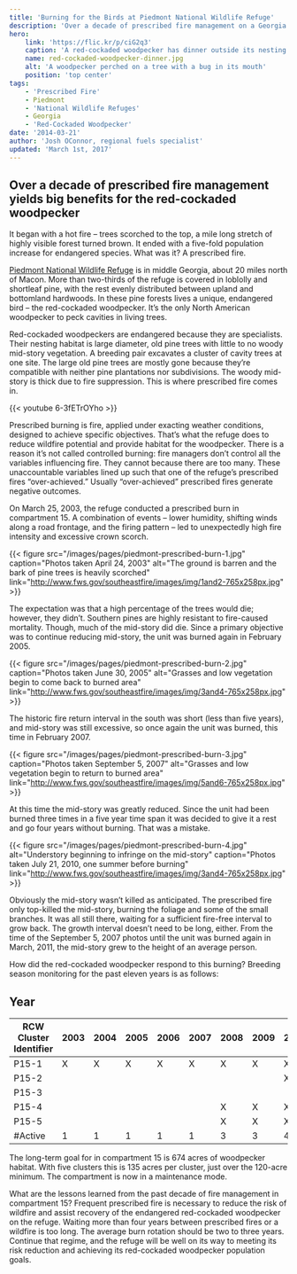 ```yaml
---
title: 'Burning for the Birds at Piedmont National Wildlife Refuge'
description: 'Over a decade of prescribed fire management on a Georgia national wildlife refuge yields big benefits for the protected red-cockaded woodpecker.'
hero:
    link: 'https://flic.kr/p/ciG2q3'
    caption: 'A red-cockaded woodpecker has dinner outside its nesting cavity. Photo by USFWS.'
    name: red-cockaded-woodpecker-dinner.jpg
    alt: 'A woodpecker perched on a tree with a bug in its mouth'
    position: 'top center'
tags:
    - 'Prescribed Fire'
    - Piedmont
    - 'National Wildlife Refuges'
    - Georgia
    - 'Red-Cockaded Woodpecker'
date: '2014-03-21'
author: 'Josh OConnor, regional fuels specialist'
updated: 'March 1st, 2017'
---
```


## Over a decade of prescribed fire management yields big benefits for the red-cockaded woodpecker

It began with a hot fire – trees scorched to the top, a mile long stretch of highly visible forest turned brown. It ended with a five-fold population increase for endangered species. What was it? A prescribed fire.

[Piedmont National Wildlife Refuge](http://www.fws.gov/piedmont/) is in middle Georgia, about 20 miles north of Macon. More than two-thirds of the refuge is covered in loblolly and shortleaf pine, with the rest evenly distributed between upland and bottomland hardwoods. In these pine forests lives a unique, endangered bird – the red-cockaded woodpecker. It’s the only North American woodpecker to peck cavities in living trees.

Red-cockaded woodpeckers are endangered because they are specialists. Their nesting habitat is large diameter, old pine trees with little to no woody mid-story vegetation. A breeding pair excavates a cluster of cavity trees at one site. The large old pine trees are mostly gone because they’re compatible with neither pine plantations nor subdivisions. The woody mid-story is thick due to fire suppression. This is where prescribed fire comes in.

{{< youtube 6-3fETrOYho >}}

Prescribed burning is fire, applied under exacting weather conditions, designed to achieve specific objectives. That’s what the refuge does to reduce wildfire potential and provide habitat for the woodpecker. There is a reason it’s not called controlled burning: fire managers don’t control all the variables influencing fire. They cannot because there are too many. These unaccountable variables lined up such that one of the refuge’s prescribed fires “over-achieved.” Usually “over-achieved” prescribed fires generate negative outcomes.

On March 25, 2003, the refuge conducted a prescribed burn in compartment 15. A combination of events – lower humidity, shifting winds along a road frontage, and the firing pattern – led to unexpectedly high fire intensity and excessive crown scorch.

{{< figure src="/images/pages/piedmont-prescribed-burn-1.jpg" caption="Photos taken April 24, 2003" alt="The ground is barren and the bark of pine trees is heavily scorched" link="http://www.fws.gov/southeastfire/images/img/1and2-765x258px.jpg" >}}

The expectation was that a high percentage of the trees would die; however, they didn’t. Southern pines are highly resistant to fire-caused mortality. Though, much of the mid-story did die. Since a primary objective was to continue reducing mid-story, the unit was burned again in February 2005.

{{< figure src="/images/pages/piedmont-prescribed-burn-2.jpg" caption="Photos taken June 30, 2005" alt="Grasses and low vegetation begin to come back to burned area" link="http://www.fws.gov/southeastfire/images/img/3and4-765x258px.jpg" >}}

The historic fire return interval in the south was short (less than five years), and mid-story was still excessive, so once again the unit was burned, this time in February 2007.

{{< figure src="/images/pages/piedmont-prescribed-burn-3.jpg" caption="Photos taken September 5, 2007" alt="Grasses and low vegetation begin to return to burned area" link="http://www.fws.gov/southeastfire/images/img/5and6-765x258px.jpg" >}}

At this time the mid-story was greatly reduced. Since the unit had been burned three times in a five year time span it was decided to give it a rest and go four years without burning. That was a mistake.

{{< figure src="/images/pages/piedmont-prescribed-burn-4.jpg"  alt="Understory beginning to infringe on the mid-story" caption="Photos taken July 21, 2010, one summer before burning" link="http://www.fws.gov/southeastfire/images/img/3and4-765x258px.jpg" >}}

Obviously the mid-story wasn’t killed as anticipated. The prescribed fire only top-killed the mid-story, burning the foliage and some of the small branches. It was all still there, waiting for a sufficient fire-free interval to grow back. The growth interval doesn’t need to be long, either. From the time of the September 5, 2007 photos until the unit was burned again in March, 2011, the mid-story grew to the height of an average person.

How did the red-cockaded woodpecker respond to this burning? Breeding season monitoring for the past eleven years is as follows:

## Year
 RCW Cluster Identifier  | 2003 | 2004 | 2005 | 2006 | 2007 | 2008 | 2009 | 2010 | 2011 | 2012 | 2013
-------------------------|------|------|------|------|------|------|------|------|------|------|------
        P15-1            |   X  |   X  |   X  |   X  |   X  |   X  |   X  |   X  |   X  |   X  |   X
        P15-2            |      |      |      |      |      |      |      |   X  |   X  |   X  |   X
        P15-3            |      |      |      |      |      |      |      |      |      |   X  |   X
        P15-4            |      |      |      |      |      |   X  |   X  |   X  |   X  |   X  |   X
        P15-5            |      |      |      |      |      |   X  |   X  |   X  |   X  |   X  |   X
        #Active          |   1  |   1  |   1  |   1  |   1  |   3  |   3  |   4  |   4  |   5  |   5

The long-term goal for in compartment 15 is 674 acres of woodpecker habitat. With five clusters this is 135 acres per cluster, just over the 120-acre minimum. The compartment is now in a maintenance mode.

What are the lessons learned from the past decade of fire management in compartment 15? Frequent prescribed fire is necessary to reduce the risk of wildfire and assist recovery of the endangered red-cockaded woodpecker on the refuge. Waiting more than four years between prescribed fires or a wildfire is too long. The average burn rotation should be two to three years. Continue that regime, and the refuge will be well on its way to meeting its risk reduction and achieving its red-cockaded woodpecker population goals.
